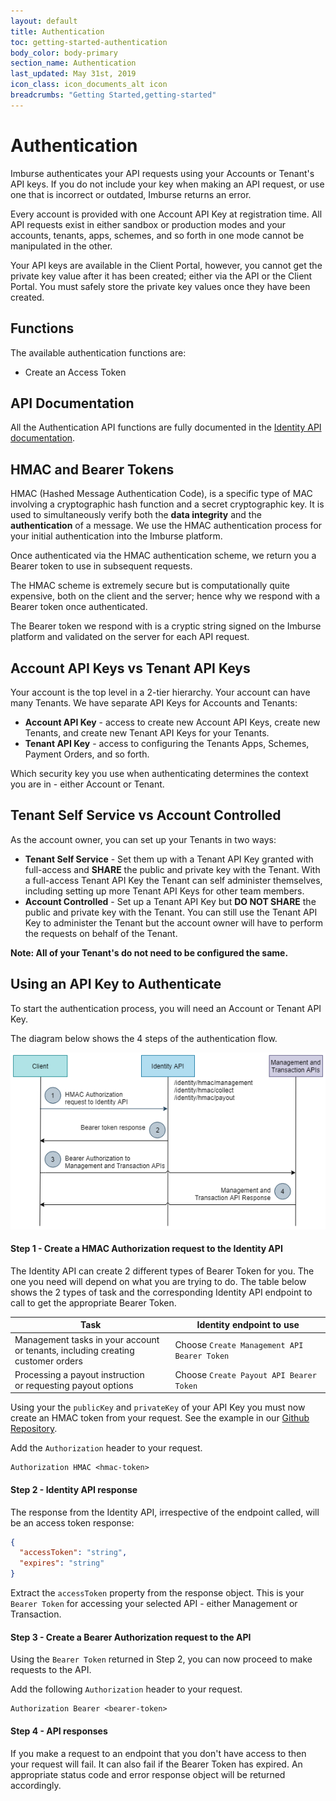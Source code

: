 ```yaml
---
layout: default
title: Authentication
toc: getting-started-authentication
body_color: body-primary
section_name: Authentication
last_updated: May 31st, 2019
icon_class: icon_documents_alt icon
breadcrumbs: "Getting Started,getting-started"
---
```

# Authentication
Imburse authenticates your API requests using your Accounts or Tenant's API keys. If you do not include your key when making an API request, or use one that is incorrect or outdated, Imburse returns an error.

Every account is provided with one Account API Key at registration time. All API requests exist in either sandbox or production modes and your accounts, tenants, apps, schemes, and so forth in one mode cannot be manipulated in the other.

Your API keys are available in the Client Portal, however, you cannot get the private key value after it has been created; either via the API or the Client Portal. You must safely store the private key values once they have been created.

## Functions
The available authentication functions are:

- Create an Access Token

## API Documentation
All the Authentication API functions are fully documented in the [Identity API documentation](https://api-docs.imbursepayments.com/?version=latest#a277483a-7eea-4ca5-8786-953801685626).

## HMAC and Bearer Tokens
HMAC (Hashed Message Authentication Code), is a specific type of MAC involving a cryptographic hash function and a secret cryptographic key. It is used to simultaneously verify both the **data integrity** and the **authentication** of a message. We use the HMAC authentication process for your initial authentication into the Imburse platform.

Once authenticated via the HMAC authentication scheme, we return you a Bearer token to use in subsequent requests.

The HMAC scheme is extremely secure but is computationally quite expensive, both on the client and the server; hence why we respond with a Bearer token once authenticated.

The Bearer token we respond with is a cryptic string signed on the Imburse platform and validated on the server for each API request.

## Account API Keys vs Tenant API Keys
Your account is the top level in a 2-tier hierarchy. Your account can have many Tenants. We have separate API Keys for Accounts and Tenants:

- **Account API Key** - access to create new Account API Keys, create new Tenants, and create new Tenant API Keys for your Tenants.
- **Tenant API Key** - access to configuring the Tenants Apps, Schemes, Payment Orders, and so forth.

Which security key you use when authenticating determines the context you are in - either Account or Tenant.

## Tenant Self Service vs Account Controlled
As the account owner, you can set up your Tenants in two ways:

- **Tenant Self Service** - Set them up with a Tenant API Key granted with full-access and **SHARE** the public and private key with the Tenant. With a full-access Tenant API Key the Tenant can self administer themselves, including setting up more Tenant API Keys for other team members.
- **Account Controlled** - Set up a Tenant API Key but **DO NOT SHARE** the public and private key with the Tenant. You can still use the Tenant API Key to administer the Tenant but the account owner will have to perform the requests on behalf of the Tenant.

**Note: All of your Tenant's do not need to be configured the same.**

## Using an API Key to Authenticate
To start the authentication process, you will need an Account or Tenant API Key.

The diagram below shows the 4 steps of the authentication flow.

<img src="/assets/images/guides/getting-started/authentication-overview.png" style="width:600px;" title="Authentication Flow" alt="Authentication Flow"/>


#### Step 1 - Create a HMAC Authorization request to the Identity API
The Identity API can create 2 different types of Bearer Token for you. The one you need will depend on what you are trying to do. The table below shows the 2 types of task and the corresponding Identity API endpoint to call to get the appropriate Bearer Token.

Task | Identity endpoint to use
-|-
Management tasks in your account<br/>or tenants, including creating customer orders | Choose `Create Management API Bearer Token`
Processing a payout instruction<br/>or requesting payout options | Choose `Create Payout API Bearer Token`

Using your the `publicKey` and `privateKey` of your API Key you must now create an HMAC token from your request. See the example in our [Github Repository](https://github.com/Imburse-Payments/hmac-examples).

Add the `Authorization` header to your request.

```curl
Authorization HMAC <hmac-token>
```

#### Step 2 - Identity API response
The response from the Identity API, irrespective of the endpoint called, will be an access token response:

```json
{
  "accessToken": "string",
  "expires": "string"
}
```

Extract the `accessToken` property from the response object. This is your `Bearer Token` for accessing your selected API - either Management or Transaction.

#### Step 3 - Create a Bearer Authorization request to the API
Using the `Bearer Token` returned in Step 2, you can now proceed to make requests to the API.

Add the following `Authorization` header to your request.

```curl
Authorization Bearer <bearer-token>
```

#### Step 4 - API responses
If you make a request to an endpoint that you don't have access to then your request will fail. It can also fail if the Bearer Token has expired. An appropriate status code and error response object will be returned accordingly.
